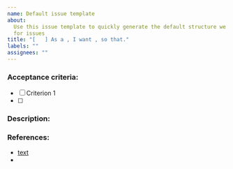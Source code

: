 ```yaml
---
name: Default issue template
about:
  Use this issue template to quickly generate the default structure we have chosen
  for issues
title: "[   ] As a , I want , so that."
labels: ""
assignees: ""
---
```


### Acceptance criteria:

- [ ] Criterion 1
- [ ]

### Description:

### References:

- [text](link)
- []()
